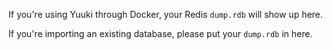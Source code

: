 If you're using Yuuki through Docker, your Redis `dump.rdb` will show up here.

If you're importing an existing database, please put your `dump.rdb` in here.